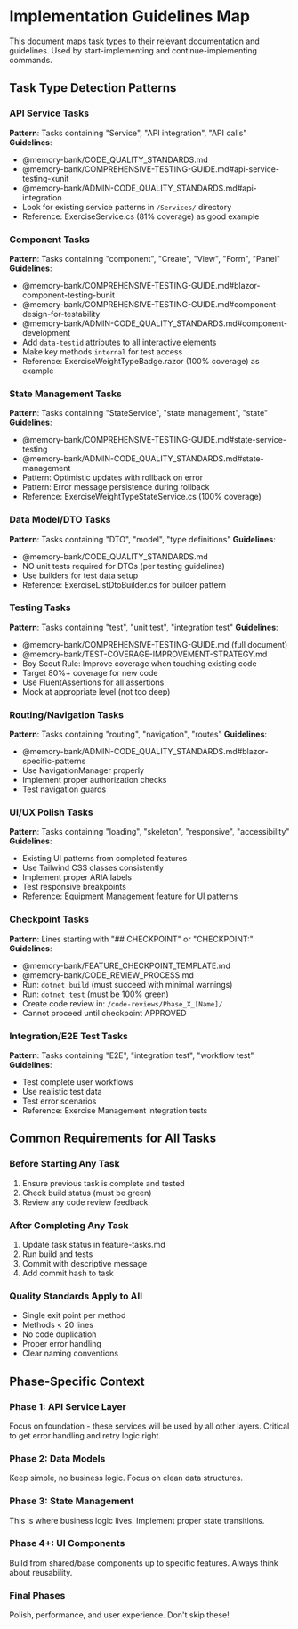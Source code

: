 # Implementation Guidelines Map

This document maps task types to their relevant documentation and guidelines. Used by start-implementing and continue-implementing commands.

## Task Type Detection Patterns

### API Service Tasks
**Pattern**: Tasks containing "Service", "API integration", "API calls"
**Guidelines**:
- @memory-bank/CODE_QUALITY_STANDARDS.md
- @memory-bank/COMPREHENSIVE-TESTING-GUIDE.md#api-service-testing-xunit
- @memory-bank/ADMIN-CODE_QUALITY_STANDARDS.md#api-integration
- Look for existing service patterns in `/Services/` directory
- Reference: ExerciseService.cs (81% coverage) as good example

### Component Tasks
**Pattern**: Tasks containing "component", "Create", "View", "Form", "Panel"
**Guidelines**:
- @memory-bank/COMPREHENSIVE-TESTING-GUIDE.md#blazor-component-testing-bunit
- @memory-bank/COMPREHENSIVE-TESTING-GUIDE.md#component-design-for-testability
- @memory-bank/ADMIN-CODE_QUALITY_STANDARDS.md#component-development
- Add `data-testid` attributes to all interactive elements
- Make key methods `internal` for test access
- Reference: ExerciseWeightTypeBadge.razor (100% coverage) as example

### State Management Tasks
**Pattern**: Tasks containing "StateService", "state management", "state"
**Guidelines**:
- @memory-bank/COMPREHENSIVE-TESTING-GUIDE.md#state-service-testing
- @memory-bank/ADMIN-CODE_QUALITY_STANDARDS.md#state-management
- Pattern: Optimistic updates with rollback on error
- Pattern: Error message persistence during rollback
- Reference: ExerciseWeightTypeStateService.cs (100% coverage)

### Data Model/DTO Tasks
**Pattern**: Tasks containing "DTO", "model", "type definitions"
**Guidelines**:
- @memory-bank/CODE_QUALITY_STANDARDS.md
- NO unit tests required for DTOs (per testing guidelines)
- Use builders for test data setup
- Reference: ExerciseListDtoBuilder.cs for builder pattern

### Testing Tasks
**Pattern**: Tasks containing "test", "unit test", "integration test"
**Guidelines**:
- @memory-bank/COMPREHENSIVE-TESTING-GUIDE.md (full document)
- @memory-bank/TEST-COVERAGE-IMPROVEMENT-STRATEGY.md
- Boy Scout Rule: Improve coverage when touching existing code
- Target 80%+ coverage for new code
- Use FluentAssertions for all assertions
- Mock at appropriate level (not too deep)

### Routing/Navigation Tasks
**Pattern**: Tasks containing "routing", "navigation", "routes"
**Guidelines**:
- @memory-bank/ADMIN-CODE_QUALITY_STANDARDS.md#blazor-specific-patterns
- Use NavigationManager properly
- Implement proper authorization checks
- Test navigation guards

### UI/UX Polish Tasks
**Pattern**: Tasks containing "loading", "skeleton", "responsive", "accessibility"
**Guidelines**:
- Existing UI patterns from completed features
- Use Tailwind CSS classes consistently
- Implement proper ARIA labels
- Test responsive breakpoints
- Reference: Equipment Management feature for UI patterns

### Checkpoint Tasks
**Pattern**: Lines starting with "## CHECKPOINT" or "CHECKPOINT:"
**Guidelines**:
- @memory-bank/FEATURE_CHECKPOINT_TEMPLATE.md
- @memory-bank/CODE_REVIEW_PROCESS.md
- Run: `dotnet build` (must succeed with minimal warnings)
- Run: `dotnet test` (must be 100% green)
- Create code review in: `/code-reviews/Phase_X_[Name]/`
- Cannot proceed until checkpoint APPROVED

### Integration/E2E Test Tasks
**Pattern**: Tasks containing "E2E", "integration test", "workflow test"
**Guidelines**:
- Test complete user workflows
- Use realistic test data
- Test error scenarios
- Reference: Exercise Management integration tests

## Common Requirements for All Tasks

### Before Starting Any Task
1. Ensure previous task is complete and tested
2. Check build status (must be green)
3. Review any code review feedback

### After Completing Any Task
1. Update task status in feature-tasks.md
2. Run build and tests
3. Commit with descriptive message
4. Add commit hash to task

### Quality Standards Apply to All
- Single exit point per method
- Methods < 20 lines
- No code duplication
- Proper error handling
- Clear naming conventions

## Phase-Specific Context

### Phase 1: API Service Layer
Focus on foundation - these services will be used by all other layers.
Critical to get error handling and retry logic right.

### Phase 2: Data Models
Keep simple, no business logic. Focus on clean data structures.

### Phase 3: State Management
This is where business logic lives. Implement proper state transitions.

### Phase 4+: UI Components
Build from shared/base components up to specific features.
Always think about reusability.

### Final Phases
Polish, performance, and user experience. Don't skip these!